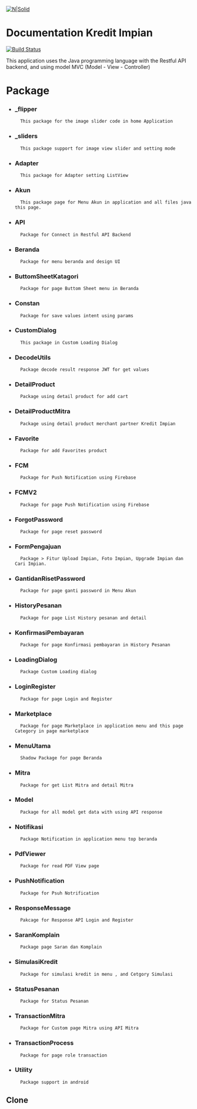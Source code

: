 [![N|Solid](https://kreditimpian.id/images/users/logo-biru-49.png)](https://kreditimpian.id)

# Documentation Kredit Impian


[![Build Status](https://travis-ci.org/joemccann/dillinger.svg?branch=master)](https://travis-ci.org/joemccann/dillinger)

This application uses the Java programming language with the Restful API backend, and  using model MVC (Model - View - Controller)

# Package

- ### _flipper
        This package for the image slider code in home Application
- ### _sliders
        This package support for image view slider and setting mode
- ### Adapter
        This package for Adapter setting ListView
- ### Akun
        This package page for Menu Akun in application and all files java this page.
- ### API
        Package for Connect in Restful API Backend
- ### Beranda
        Package for menu beranda and design UI
- ### ButtomSheetKatagori
        Package for page Buttom Sheet menu in Beranda
- ### Constan
        Package for save values intent using params
- ### CustomDialog
        This package in Custom Loading Dialog
- ### DecodeUtils
        Package decode result response JWT for get values
- ### DetailProduct
        Package using detail product for add cart
- ### DetailProductMitra
        Package using detail product merchant partner Kredit Impian
- ### Favorite
        Package for add Favorites product
- ### FCM
        Package for Push Notification using Firebase
- ### FCMV2
        Package for page Push Notification using Firebase
- ### ForgotPassword
        Package for page reset password
- ### FormPengajuan
        Package > Fitur Upload Impian, Foto Impian, Upgrade Impian dan Cari Impian.
- ### GantidanRisetPassword
        Package for page ganti password in Menu Akun
- ### HistoryPesanan
        Package for page List History pesanan and detail
- ### KonfirmasiPembayaran
        Package for page Konfirmasi pembayaran in History Pesanan
- ### LoadingDialog
        Package Custom Loading dialog
- ### LoginRegister
        Package for page Login and Register
- ### Marketplace
        Package for page Marketplace in application menu and this page Category in page marketplace
- ### MenuUtama
        Shadow Package for page Beranda
- ### Mitra
        Package for get List Mitra and detail Mitra
- ### Model
        Package for all model get data with using API response
- ### Notifikasi
        Package Notification in application menu top beranda
- ### PdfViewer
        Package for read PDF View page
- ### PushNotification
        Package for Psuh Notrification
- ### ResponseMessage
        Pakcage for Response API Login and Register
- ### SaranKomplain
        Package page Saran dan Komplain
- ### SimulasiKredit
        Package for simulasi kredit in menu , and Cetgory Simulasi
- ### StatusPesanan
        Package for Status Pesanan
- ### TransactionMitra
        Package for Custom page Mitra using API Mitra
- ### TransactionProcess
        Package for page role transaction
- ### Utility
        Package support in android

 ## Clone